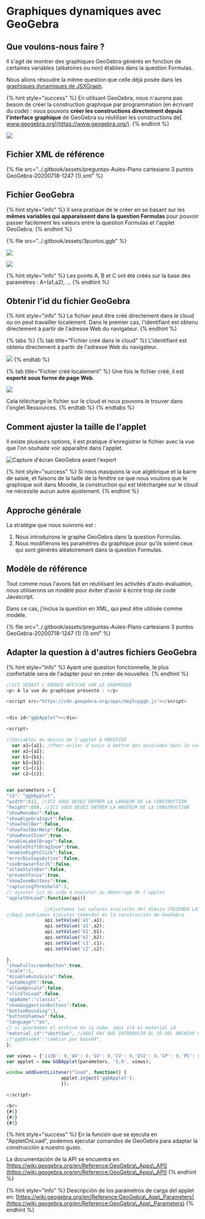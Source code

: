 # Graphiques dynamiques avec GeoGebra

## Que voulons-nous faire ?

Il s'agit de montrer des graphiques GeoGebra générés en fonction de certaines variables (aléatoires ou non) établies dans la question Formulas.

Nous allons résoudre la même question que celle déjà posée dans les [graphiques dynamiques de JSXGraph](../consideraciones-antes-de-empezar-con-esto/graficos-dinamicos-de-jsxgraph.md).

{% hint style="success" %}
En utilisant GeoGebra, nous n'aurons pas besoin de créer la construction graphique par programmation (en écrivant du code) : nous pouvons **créer les constructions directement depuis l'interface graphique** de GeoGebra ou réutiliser les constructions de[ www.geogebra.org](https://www.geogebra.org/).
{% endhint %}

![](<../.gitbook/assets/image (23).png>)

## Fichier XML de référence

{% file src="../.gitbook/assets/preguntas-Aules-Plano cartesiano 3 puntos GeoGebra-20200718-1247 (1).xml" %}

## Fichier GeoGebra

{% hint style="info" %}
Il sera pratique de le créer en se basant sur les **mêmes variables qui apparaissent dans la question Formulas** pour pouvoir passer facilement les valeurs entre la question Formulas et l'applet GeoGebra.
{% endhint %}

{% file src="../.gitbook/assets/3puntos.ggb" %}

![](<../.gitbook/assets/image (60).png>)

![](../.gitbook/assets/pant3ptos.png)

{% hint style="info" %}
Les points A, B et C ont été créés sur la base des paramètres : A=(a1,a2), ...
{% endhint %}

## Obtenir l'id du fichier GeoGebra

{% hint style="info" %}
Le fichier peut être créé directement dans le cloud ou on peut travailler localement. Dans le premier cas, l'identifiant est obtenu directement à partir de l'adresse Web du navigateur.
{% endhint %}

{% tabs %}
{% tab title="Fichier créé dans le cloud" %}
L'identifiant est obtenu directement à partir de l'adresse Web du navigateur.

![](<../.gitbook/assets/image (92).png>)
{% endtab %}

{% tab title="Fichier créé localement" %}
Une fois le fichier créé, il est **exporté sous forme de page Web**.

![](<../.gitbook/assets/image (15).png>)

Cela télécharge le fichier sur le cloud et nous pouvons le trouver dans l'onglet Ressources.
{% endtab %}
{% endtabs %}

## Comment ajuster la taille de l'applet

Il existe plusieurs options, il est pratique d'enregistrer le fichier avec la vue que l'on souhaite voir apparaître dans l'applet.

![Capture d'écran GeoGebra avant l'export](<../.gitbook/assets/image (14).png>)

{% hint style="success" %}
Si nous masquons la vue algébrique et la barre de saisie, et faisons de la taille de la fenêtre ce que nous voulons que le graphique soit dans Moodle, la construction qui est téléchargée sur le cloud ne nécessite aucun autre ajustement.
{% endhint %}

## Approche générale

La stratégie que nous suivrons est :

1. Nous introduirons le graphe GeoGebra dans la question Formulas.
2. Nous modifierons les paramètres du graphique pour qu'ils soient ceux qui sont générés aléatoirement dans la question Formulas.

## Modèle de référence

Tout comme nous l'avons fait en réutilisant les activités d'auto-évaluation, nous utiliserons un modèle pour éviter d'avoir à écrire trop de code Javascript.

Dans ce cas, j'inclus la question en XML, qui peut être utilisée comme modèle.

{% file src="../.gitbook/assets/preguntas-Aules-Plano cartesiano 3 puntos GeoGebra-20200718-1247 (1) (1).xml" %}

## Adapter la question à d'autres fichiers GeoGebra

{% hint style="info" %}
Ayant une question fonctionnelle, le plus confortable sera de l'adapter pour en créer de nouvelles.
{% endhint %}

```javascript
//ICI SERAIT L'ÉNONCÉ AFFICHÉ SUR LE GRAPHIQUE
<p> À la vue du graphique présenté : </p>

<script src="https://cdn.geogebra.org/apps/deployggb.js"></script>


<div id="ggbApplet"></div>

<script>

//Variables du dessin de l'applet À MODIFIER
  var a1={a1}; //Pour éviter d'avoir à mettre des accolades dans le code du script
  var a2={a2};
  var b1={b1};
  var b2={b2};
  var c1={c1};
  var c2={c2};


var parameters = {
"id": "ggbApplet",
"width":612, //ICI VOUS DEVEZ ENTRER LA LARGEUR DE LA CONSTRUCTION
"height":608, //ICI VOUS DEVEZ ENTRER LA HAUTEUR DE LA CONSTRUCTION
"showMenuBar":false,
"showAlgebraInput":false,
"showToolBar":false,
"showToolBarHelp":false,
"showResetIcon":true,
"enableLabelDrags":false,
"enableShiftDragZoom":true,
"enableRightClick":false,
"errorDialogsActive":false,
"useBrowserForJS":false,
"allowStyleBar":false,
"preventFocus":true,
"showZoomButtons":true,
"capturingThreshold":3,
// ajouter ici du code à exécuter au démarrage de l'applet
"appletOnLoad":function(api){

              //Ajustamos los valores iniciales del dibujo COGIENDO LAS VARIABLES DE MOODLE
//Aquí podríamos ejecutar comandos en la construcción de GeoGebra
              api.setValue('a1',a1);
              api.setValue('a2',a2);
              api.setValue('b1',b1);
              api.setValue('b2',b2);
              api.setValue('c1',c1);
              api.setValue('c2',c2);

},
"showFullscreenButton":true,
"scale":1,
"disableAutoScale":false,
"autoHeight":true,
"allowUpscale":false,
"clickToLoad":false,
"appName":"classic",
"showSuggestionButtons":false,
"buttonRounding":1,
"buttonShadows":false,
"language":"es",
// si guardamos el archivo en la nube, aquí irá el material id
"material_id":"vbstt5ue", //AQUÍ HAY QUE INTRODUCIR EL ID DEL ARCHIVO GEOGEBRA
//"ggbBase64":"cambiar por base64",
};

var views = {'is3D': 0,'AV': 0,'SV': 0,'CV': 0,'EV2': 0,'CP': 0,'PC': 0,'DA': 0,'FI': 0,'macro': 0};
var applet = new GGBApplet(parameters, '5.0', views);

window.addEventListener("load", function() {
                    applet.inject('ggbApplet');
                    });

</script>

<br>
{#1}
{#2}
{#3}
```

{% hint style="success" %}
En la función que se ejecuta en "AppletOnLoad", podemos ejecutar comandos de GeoGebra para adaptar la construcción a nuestro gusto.

La documentación de la API se encuentra en: [https://wiki.geogebra.org/en/Reference:GeoGebra\_Apps\_API](https://wiki.geogebra.org/en/Reference:GeoGebra\_Apps\_API)
{% endhint %}

{% hint style="info" %}
Descripción de los parámetros de carga del applet en: [https://wiki.geogebra.org/en/Reference:GeoGebra\_App\_Parameters](https://wiki.geogebra.org/en/Reference:GeoGebra\_App\_Parameters)
{% endhint %}
